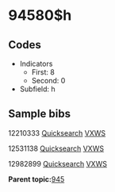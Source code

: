 # 94580$h

## Codes

-   Indicators
    -   First: 8
    -   Second: 0
-   Subfield: h

## Sample bibs

12210333 [Quicksearch](https://search.library.yale.edu/catalog/12210333) [VXWS](http://prodorbis.library.yale.edu:7014/vxws/GetHoldingsService?bibId=12210333)

12531138 [Quicksearch](https://search.library.yale.edu/catalog/12531138) [VXWS](http://prodorbis.library.yale.edu:7014/vxws/GetHoldingsService?bibId=12531138)

12982899 [Quicksearch](https://search.library.yale.edu/catalog/12982899) [VXWS](http://prodorbis.library.yale.edu:7014/vxws/GetHoldingsService?bibId=12982899)

**Parent topic:**[945](../../tags/945/945.md)


